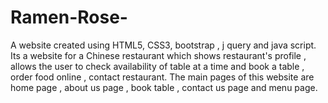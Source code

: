 # Ramen-Rose-
A website created using HTML5, CSS3, bootstrap , j query and java script. Its a website for a Chinese restaurant which shows restaurant's profile , allows the user to check availability of table at a time and book a table , order food online , contact restaurant. The main pages of this website are home page , about us page , book table , contact us page and menu page.
